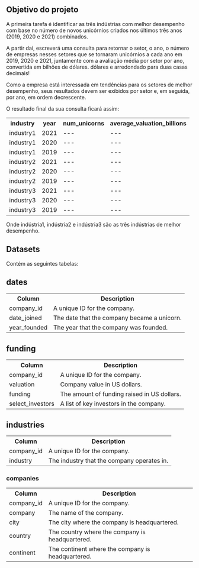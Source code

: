 ## Objetivo do projeto

A primeira tarefa é identificar as três indústrias com melhor desempenho com base no número de novos unicórnios criados nos últimos três anos (2019, 2020 e 2021) combinados.

A partir daí, escreverá uma consulta para retornar o setor, o ano, o número de empresas nesses setores que se tornaram unicórnios a cada ano em 2019, 2020 e 2021, juntamente com a avaliação média por setor por ano, convertida em bilhões de dólares. dólares e arredondado para duas casas decimais!

Como a empresa está interessada em tendências para os setores de melhor desempenho, seus resultados devem ser exibidos por setor e, em seguida, por ano, em ordem decrescente.

O resultado final da sua consulta ficará assim:

<table>
  <tr>
    <th>industry</th>
    <th>year</th>
    <th>num_unicorns</th>
    <th>average_valuation_billions</th>
  </tr>
  <tr>
    <td>industry1</td>
    <td>2021</td>
    <td>---</td>
    <td>---</td>
  </tr>
  <tr>
    <td>industry1</td>
    <td>2020</td>
    <td>---</td>
    <td>---</td>
  </tr>
  <tr>
    <td>industry1</td>
    <td>2019</td>
    <td>---</td>
    <td>---</td>
  </tr>
  <tr>
    <td>industry2</td>
    <td>2021</td>
    <td>---</td>
    <td>---</td>
  </tr>
  <tr>
    <td>industry2</td>
    <td>2020</td>
    <td>---</td>
    <td>---</td>
  </tr>
  <tr>
    <td>industry2</td>
    <td>2019</td>
    <td>---</td>
    <td>---</td>
  </tr>
  <tr>
    <td>industry3</td>
    <td>2021</td>
    <td>---</td>
    <td>---</td>
  </tr>
  <tr>
    <td>industry3</td>
    <td>2020</td>
    <td>---</td>
    <td>---</td>
  </tr>
  <tr>
    <td>industry3</td>
    <td>2019</td>
    <td>---</td>
    <td>---</td>
  </tr>
</table>

Onde indústria1, indústria2 e indústria3 são as três indústrias de melhor desempenho.

## Datasets

Contém as seguintes tabelas:

## dates

<table>
  <tr>
    <th>Column</th>
    <th>Description</th>	
  </tr>
  <tr>
    <td>company_id</td>
    <td>A unique ID for the company.</td> 
  </tr>
  <tr>
    <td>date_joined</td>
    <td>The date that the company became a unicorn.</td>
  </tr>	    
    <td>year_founded</td>	   
    <td>The year that the company was founded.</td>
  </tr>
</table>	

## funding

 <table>
  <tr>
    <th>Column</th>
    <th>Description</th>	
  </tr>
  <tr>
    <td>company_id</td>
    <td>A unique ID for the company.</td> 
  </tr>
  <tr>
    <td>valuation</td>
    <td>Company value in US dollars.</td>
  </tr>	    
    <td>funding</td>	   
    <td>The amount of funding raised in US dollars.</td>
  </tr>
  </tr>	    
    <td>select_investors</td>	   
    <td>A list of key investors in the company.</td>
  </tr>
</table>

## industries

<table>
  <tr>
    <th>Column</th>
    <th>Description</th>	
  </tr>
  <tr>
    <td>company_id</td>
    <td>A unique ID for the company.</td> 
  </tr>
  <tr>
    <td>industry</td>
    <td>The industry that the company operates in.</td>
</table>	

### companies

 <table>
  <tr>
    <th>Column</th>
    <th>Description</th>	
  </tr>
  <tr>
    <td>company_id</td>
    <td>A unique ID for the company.</td> 
  </tr>
  <tr>
    <td>company</td>
    <td>The name of the company.</td>
  </tr>	    
    <td>city</td>	   
    <td>The city where the company is headquartered.</td>
  </tr>
  </tr>	    
    <td>country</td>	   
    <td>The country where the company is headquartered.</td>
  </tr>
  </tr>	    
    <td>continent</td>	   
    <td>The continent where the company is headquartered.</td>
  </tr>
</table>
	
	
	

